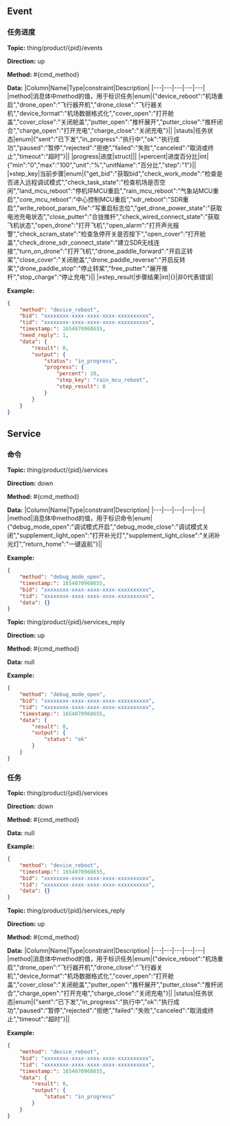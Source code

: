 


 ## Event 

### 任务进度
**Topic:** thing/product/{pid}/events

**Direction:** up

**Method:** #{cmd_method}

**Data:** 
|Column|Name|Type|constraint|Description|
|---|---|---|---|---|
 |method|消息体中method的值，用于标识任务|enum|{&#34;device_reboot&#34;:&#34;机场重启&#34;,&#34;drone_open&#34;:&#34;飞行器开机&#34;,&#34;drone_close&#34;:&#34;飞行器关机&#34;,&#34;device_format&#34;:&#34;机场数据格式化&#34;,&#34;cover_open&#34;:&#34;打开舱盖&#34;,&#34;cover_close&#34;:&#34;关闭舱盖&#34;,&#34;putter_open&#34;:&#34;推杆展开&#34;,&#34;putter_close&#34;:&#34;推杆闭合&#34;,&#34;charge_open&#34;:&#34;打开充电&#34;,&#34;charge_close&#34;:&#34;关闭充电&#34;}||
 |stauts|任务状态|enum|{&#34;sent&#34;:&#34;已下发&#34;,&#34;in_progress&#34;:&#34;执行中&#34;,&#34;ok&#34;:&#34;执行成功&#34;,&#34;paused&#34;:&#34;暂停&#34;,&#34;rejected&#34;:&#34;拒绝&#34;,&#34;failed&#34;:&#34;失败&#34;,&#34;canceled&#34;:&#34;取消或终止&#34;,&#34;timeout&#34;:&#34;超时&#34;}||
|progress|进度|struct||| 
|»percent|进度百分比|int|{&#34;min&#34;:&#34;0&#34;,&#34;max&#34;:&#34;100&#34;,&#34;unit&#34;:&#34;%&#34;,&#34;unitName&#34;:&#34;百分比&#34;,&#34;step&#34;:&#34;1&#34;}|| 
|»step_key|当前步骤|enum|{&#34;get_bid&#34;:&#34;获取bid&#34;,&#34;check_work_mode&#34;:&#34;检查是否进入远程调试模式&#34;,&#34;check_task_state&#34;:&#34;检查机场是否空闲&#34;,&#34;land_mcu_reboot&#34;:&#34;停机坪MCU重启&#34;,&#34;rain_mcu_reboot&#34;:&#34;气象站MCU重启&#34;,&#34;core_mcu_reboot&#34;:&#34;中心控制MCU重启&#34;,&#34;sdr_reboot&#34;:&#34;SDR重启&#34;,&#34;write_reboot_param_file&#34;:&#34;写重启标志位&#34;,&#34;get_drone_power_state&#34;:&#34;获取电池充电状态&#34;,&#34;close_putter&#34;:&#34;合拢推杆&#34;,&#34;check_wired_connect_state&#34;:&#34;获取飞机状态&#34;,&#34;open_drone&#34;:&#34;打开飞机&#34;,&#34;open_alarm&#34;:&#34;打开声光报警&#34;,&#34;check_scram_state&#34;:&#34;检查急停开关是否按下&#34;,&#34;open_cover&#34;:&#34;打开舱盖&#34;,&#34;check_drone_sdr_connect_state&#34;:&#34;建立SDR无线连接&#34;,&#34;turn_on_drone&#34;:&#34;打开飞机&#34;,&#34;drone_paddle_forward&#34;:&#34;开启正转桨&#34;,&#34;close_cover&#34;:&#34;关闭舱盖&#34;,&#34;drone_paddle_reverse&#34;:&#34;开启反转桨&#34;,&#34;drone_paddle_stop&#34;:&#34;停止转桨&#34;,&#34;free_putter&#34;:&#34;展开推杆&#34;,&#34;stop_charge&#34;:&#34;停止充电&#34;}|| 
|»step_result|步骤结果|int|{}|非0代表错误| 

 
 
**Example:** 
```json
{
	"method": "device_reboot",
	"bid": "xxxxxxxx-xxxx-xxxx-xxxx-xxxxxxxxxx",
	"tid": "xxxxxxxx-xxxx-xxxx-xxxx-xxxxxxxxxx",
	"timestamp:": 1654070968655,
	"need_reply": 1,
	"data": {
		"result": 0,
		"output": {
			"status": "in_progress",
			"progress": {
				"percent": 10,
				"step_key": "rain_mcu_reboot",
				"step_result": 0
			}
		}
	}
}
```



 



 ## Service 

### 命令
**Topic:** thing/product/{pid}/services

**Direction:** down

**Method:** #{cmd_method}

**Data:**
|Column|Name|Type|constraint|Description|
|---|---|---|---|---|
 |method|消息体中method的值，用于标识命令|enum|{&#34;debug_mode_open&#34;:&#34;调试模式开启&#34;,&#34;debug_mode_close&#34;:&#34;调试模式关闭&#34;,&#34;supplement_light_open&#34;:&#34;打开补光灯&#34;,&#34;supplement_light_close&#34;:&#34;关闭补光灯&#34;,&#34;return_home&#34;:&#34;一键返航&#34;}||

 
 
**Example:** 
```json
{
	"method": "debug_mode_open",
	"timestamp:": 1654070968655,
	"bid": "xxxxxxxx-xxxx-xxxx-xxxx-xxxxxxxxxx",
	"tid": "xxxxxxxx-xxxx-xxxx-xxxx-xxxxxxxxxx",
	"data": {}
}
```



**Topic:** thing/product/{pid}/services_reply

**Direction:** up

**Method:** #{cmd_method}

**Data:** null 
 
**Example:** 
```json
{
	"method": "debug_mode_open",
	"bid": "xxxxxxxx-xxxx-xxxx-xxxx-xxxxxxxxxx",
	"tid": "xxxxxxxx-xxxx-xxxx-xxxx-xxxxxxxxxx",
	"timestamp:": 1654070968655,
	"data": {
		"result": 0,
		"output": {
			"status": "ok"
		}
	}
}
```


### 任务
**Topic:** thing/product/{pid}/services

**Direction:** down

**Method:** #{cmd_method}

**Data:** null 
 
**Example:** 
```json
{
	"method": "device_reboot",
	"timestamp:": 1654070968655,
	"bid": "xxxxxxxx-xxxx-xxxx-xxxx-xxxxxxxxxx",
	"tid": "xxxxxxxx-xxxx-xxxx-xxxx-xxxxxxxxxx",
	"data": {}
}
```



**Topic:** thing/product/{pid}/services_reply

**Direction:** up

**Method:** #{cmd_method}

**Data:**
|Column|Name|Type|constraint|Description|
|---|---|---|---|---|
 |method|消息体中method的值，用于标识任务|enum|{&#34;device_reboot&#34;:&#34;机场重启&#34;,&#34;drone_open&#34;:&#34;飞行器开机&#34;,&#34;drone_close&#34;:&#34;飞行器关机&#34;,&#34;device_format&#34;:&#34;机场数据格式化&#34;,&#34;cover_open&#34;:&#34;打开舱盖&#34;,&#34;cover_close&#34;:&#34;关闭舱盖&#34;,&#34;putter_open&#34;:&#34;推杆展开&#34;,&#34;putter_close&#34;:&#34;推杆闭合&#34;,&#34;charge_open&#34;:&#34;打开充电&#34;,&#34;charge_close&#34;:&#34;关闭充电&#34;}||
 |status|任务状态|enum|{&#34;sent&#34;:&#34;已下发&#34;,&#34;in_progress&#34;:&#34;执行中&#34;,&#34;ok&#34;:&#34;执行成功&#34;,&#34;paused&#34;:&#34;暂停&#34;,&#34;rejected&#34;:&#34;拒绝&#34;,&#34;failed&#34;:&#34;失败&#34;,&#34;canceled&#34;:&#34;取消或终止&#34;,&#34;timeout&#34;:&#34;超时&#34;}||

 
 
**Example:** 
```json
{
	"method": "device_reboot",
	"bid": "xxxxxxxx-xxxx-xxxx-xxxx-xxxxxxxxxx",
	"tid": "xxxxxxxx-xxxx-xxxx-xxxx-xxxxxxxxxx",
	"timestamp:": 1654070968655,
	"data": {
		"result": 0,
		"output": {
			"status": "in_progress"
		}
	}
}
```




